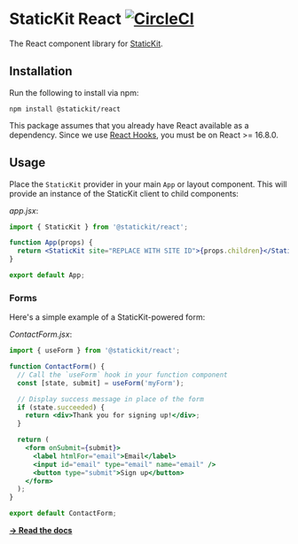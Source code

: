 # StaticKit React [![CircleCI](https://circleci.com/gh/unstacked/statickit-react.svg?style=svg)](https://circleci.com/gh/unstacked/statickit-react)

The React component library for [StaticKit](https://statickit.com).

## Installation

Run the following to install via npm:

```
npm install @statickit/react
```

This package assumes that you already have React available as a dependency. Since we use [React Hooks](https://reactjs.org/docs/hooks-intro.html), you must be on React >= 16.8.0.

## Usage

Place the `StaticKit` provider in your main `App` or layout component. This will provide an instance of the StaticKit client to child components:

_app.jsx_:

```jsx
import { StaticKit } from '@statickit/react';

function App(props) {
  return <StaticKit site="REPLACE WITH SITE ID">{props.children}</StaticKit>;
}

export default App;
```

### Forms

Here's a simple example of a StaticKit-powered form:

_ContactForm.jsx_:

```jsx
import { useForm } from '@statickit/react';

function ContactForm() {
  // Call the `useForm` hook in your function component
  const [state, submit] = useForm('myForm');

  // Display success message in place of the form
  if (state.succeeded) {
    return <div>Thank you for signing up!</div>;
  }

  return (
    <form onSubmit={submit}>
      <label htmlFor="email">Email</label>
      <input id="email" type="email" name="email" />
      <button type="submit">Sign up</button>
    </form>
  );
}

export default ContactForm;
```

[**&rarr; Read the docs**](https://statickit.com/docs/react)
